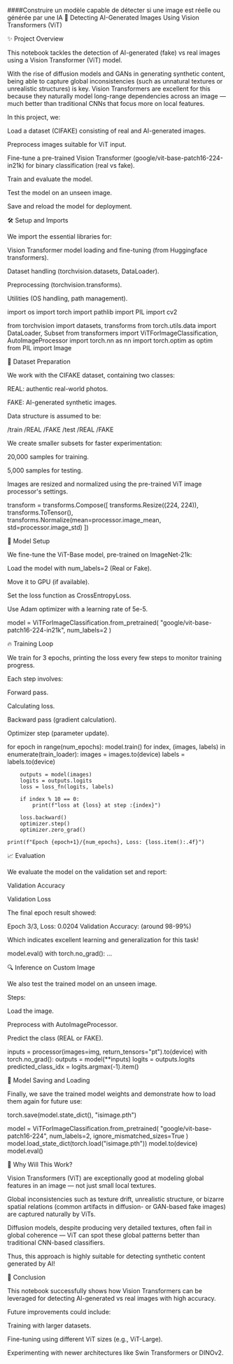 ####Construire un modèle capable de détecter si une image est réelle ou générée par une IA 
📄 Detecting AI-Generated Images Using Vision Transformers (ViT)

✨ Project Overview

This notebook tackles the detection of AI-generated (fake) vs real images using a Vision Transformer (ViT) model.

With the rise of diffusion models and GANs in generating synthetic content, being able to capture global inconsistencies (such as unnatural textures or unrealistic structures) is key. Vision Transformers are excellent for this because they naturally model long-range dependencies across an image — much better than traditional CNNs that focus more on local features.

In this project, we:

Load a dataset (CIFAKE) consisting of real and AI-generated images.

Preprocess images suitable for ViT input.

Fine-tune a pre-trained Vision Transformer (google/vit-base-patch16-224-in21k) for binary classification (real vs fake).

Train and evaluate the model.

Test the model on an unseen image.

Save and reload the model for deployment.

🛠️ Setup and Imports

We import the essential libraries for:

Vision Transformer model loading and fine-tuning (from Huggingface transformers).

Dataset handling (torchvision.datasets, DataLoader).

Preprocessing (torchvision.transforms).

Utilities (OS handling, path management).

import os
import torch
import pathlib
import PIL
import cv2

from torchvision import datasets, transforms
from torch.utils.data import DataLoader, Subset
from transformers import ViTForImageClassification, AutoImageProcessor
import torch.nn as nn
import torch.optim as optim
from PIL import Image

📂 Dataset Preparation

We work with the CIFAKE dataset, containing two classes:

REAL: authentic real-world photos.

FAKE: AI-generated synthetic images.

Data structure is assumed to be:

/train
    /REAL
    /FAKE
/test
    /REAL
    /FAKE

We create smaller subsets for faster experimentation:

20,000 samples for training.

5,000 samples for testing.

Images are resized and normalized using the pre-trained ViT image processor's settings.

transform = transforms.Compose([
    transforms.Resize((224, 224)),
    transforms.ToTensor(),
    transforms.Normalize(mean=processor.image_mean, std=processor.image_std)
])

🧠 Model Setup

We fine-tune the ViT-Base model, pre-trained on ImageNet-21k:

Load the model with num_labels=2 (Real or Fake).

Move it to GPU (if available).

Set the loss function as CrossEntropyLoss.

Use Adam optimizer with a learning rate of 5e-5.

model = ViTForImageClassification.from_pretrained(
    "google/vit-base-patch16-224-in21k",
    num_labels=2
)

🔥 Training Loop

We train for 3 epochs, printing the loss every few steps to monitor training progress.

Each step involves:

Forward pass.

Calculating loss.

Backward pass (gradient calculation).

Optimizer step (parameter update).

for epoch in range(num_epochs):
    model.train()
    for index, (images, labels) in enumerate(train_loader):
        images = images.to(device)
        labels = labels.to(device)

        outputs = model(images)
        logits = outputs.logits
        loss = loss_fn(logits, labels)
        
        if index % 10 == 0:
            print(f"loss at {loss} at step :{index}")
        
        loss.backward()
        optimizer.step()
        optimizer.zero_grad()

    print(f"Epoch {epoch+1}/{num_epochs}, Loss: {loss.item():.4f}")

📈 Evaluation

We evaluate the model on the validation set and report:

Validation Accuracy

Validation Loss

The final epoch result showed:

Epoch 3/3, Loss: 0.0204
Validation Accuracy: (around 98-99%)

Which indicates excellent learning and generalization for this task!

model.eval()
with torch.no_grad():
    ...

🔍 Inference on Custom Image

We also test the trained model on an unseen image.

Steps:

Load the image.

Preprocess with AutoImageProcessor.

Predict the class (REAL or FAKE).

inputs = processor(images=img, return_tensors="pt").to(device)
with torch.no_grad():
    outputs = model(**inputs)
    logits = outputs.logits
    predicted_class_idx = logits.argmax(-1).item()

💾 Model Saving and Loading

Finally, we save the trained model weights and demonstrate how to load them again for future use:

torch.save(model.state_dict(), "isimage.pth")

model = ViTForImageClassification.from_pretrained(
    "google/vit-base-patch16-224",
    num_labels=2,
    ignore_mismatched_sizes=True
)
model.load_state_dict(torch.load("isimage.pth"))
model.to(device)
model.eval()

🎯 Why Will This Work?

Vision Transformers (ViT) are exceptionally good at modeling global features in an image — not just small local textures.

Global inconsistencies such as texture drift, unrealistic structure, or bizarre spatial relations (common artifacts in diffusion- or GAN-based fake images) are captured naturally by ViTs.

Diffusion models, despite producing very detailed textures, often fail in global coherence — ViT can spot these global patterns better than traditional CNN-based classifiers.

Thus, this approach is highly suitable for detecting synthetic content generated by AI!

📌 Conclusion

This notebook successfully shows how Vision Transformers can be leveraged for detecting AI-generated vs real images with high accuracy.

Future improvements could include:

Training with larger datasets.

Fine-tuning using different ViT sizes (e.g., ViT-Large).

Experimenting with newer architectures like Swin Transformers or DINOv2.


